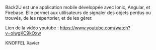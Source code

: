 Back2U est une application mobile développée avec Ionic, Angular, et Firebase. Elle permet aux utilisateurs de signaler des objets perdus ou trouvés, de les répertorier, et de les gérer.

Lien de la vidéo youtube : https://www.youtube.com/watch?v=oiwgKC9kOxw

KNOFFEL Xavier
